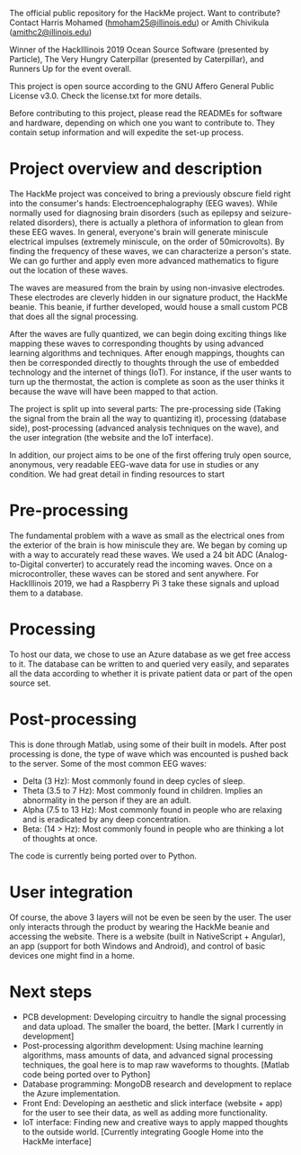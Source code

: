 The official public repository for the HackMe project. Want to contribute? Contact Harris Mohamed (hmoham25@illinois.edu) or Amith Chivikula (amithc2@illinois.edu) 

Winner of the HackIllinois 2019 Ocean Source Software (presented by Particle), The Very Hungry Caterpillar (presented by Caterpillar), and Runners Up for the event overall.

This project is open source according to the GNU Affero General Public License v3.0. Check the license.txt for more details.

Before contributing to this project, please read the READMEs for software and hardware, depending on which one you want to contribute to. They contain setup information and will expedite the set-up process. 

# Project overview and description 
The HackMe project was conceived to bring a previously obscure field right into the consumer's hands: Electroencephalography (EEG waves). While normally used for diagnosing brain disorders (such as epilepsy and seizure-related disorders), there is actually a plethora of information to glean from these EEG waves. In general, everyone's brain will generate miniscule electrical impulses (extremely miniscule, on the order of 50microvolts). By finding the frequency of these waves, we can characterize a person's state. We can go further and apply even more advanced mathematics to figure out the location of these waves. 

The waves are measured from the brain by using non-invasive electrodes. These electrodes are cleverly hidden in our signature product, the HackMe beanie. This beanie, if further developed, would house a small custom PCB that does all the signal processing. 

After the waves are fully quantized, we can begin doing exciting things like mapping these waves to corresponding thoughts by using advanced learning algorithms and techniques. After enough mappings, thoughts can then be corresponded directly to thoughts through the use of embedded technology and the internet of things (IoT). For instance, if the user wants to turn up the thermostat, the action is complete as soon as the user thinks it because the wave will have been mapped to that action. 

The project is split up into several parts: The pre-processing side (Taking the signal from the brain all the way to quantizing it), processing (database side), post-processing (advanced analysis techniques on the wave), and the user integration (the website and the IoT interface).

In addition, our project aims to be one of the first offering truly open source, anonymous, very readable EEG-wave data for use in studies or any condition. We had great detail in finding resources to start 

# Pre-processing 
The fundamental problem with a wave as small as the electrical ones from the exterior of the brain is how miniscule they are. We began by coming up with a way to accurately read these waves. We used a 24 bit ADC (Analog-to-Digital converter) to accurately read the incoming waves. Once on a microcontroller, these waves can be stored and sent anywhere. For HackIllinois 2019, we had a Raspberry Pi 3 take these signals and upload them to a database. 

# Processing 
To host our data, we chose to use an Azure database as we get free access to it. The database can be written to and queried very easily, and separates all the data according to whether it is private patient data or part of the open source set. 

# Post-processing 
This is done through Matlab, using some of their built in models. After post processing is done, the type of wave which was encounted is pushed back to the server. Some of the most common EEG waves:
- Delta (3 Hz): Most commonly found in deep cycles of sleep. 
- Theta (3.5 to 7 Hz): Most commonly found in children. Implies an abnormality in the person if they are an adult.
- Alpha (7.5 to 13 Hz): Most commonly found in people who are relaxing and is eradicated by any deep concentration. 
- Beta: (14 > Hz): Most commonly found in people who are thinking a lot of thoughts at once.

The code is currently being ported over to Python.

# User integration 
Of course, the above 3 layers will not be even be seen by the user. The user only interacts through the product by wearing the HackMe beanie and accessing the website. There is a website (built in NativeScript + Angular), an app (support for both Windows and Android), and control of basic devices one might find in a home. 

# Next steps 
- PCB development: Developing circuitry to handle the signal processing and data upload. The smaller the board, the better. [Mark I currently in development]
- Post-processing algorithm development: Using machine learning algorithms, mass amounts of data, and advanced signal processing techniques, the goal here is to map raw waveforms to thoughts. [Matlab code being ported over to Python]
- Database programming: MongoDB research and development to replace the Azure implementation.
- Front End: Developing an aesthetic and slick interface (website + app) for the user to see their data, as well as adding more functionality. 
- IoT interface: Finding new and creative ways to apply mapped thoughts to the outside world. [Currently integrating Google Home into the HackMe interface]
